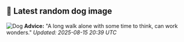 ## 🐶 Latest random dog image
![Dog](https://images.dog.ceo/breeds/dhole/n02115913_1067.jpg)
**Advice:** "A long walk alone with some time to think, can work wonders."
*Updated: 2025-08-15 20:39 UTC*
